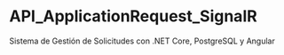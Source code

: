 # API_ApplicationRequest_SignalR
Sistema de Gestión de Solicitudes con .NET Core, PostgreSQL y Angular
